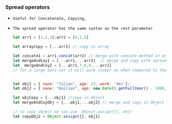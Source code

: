 ### Spread operators

- `Useful for Concatenate, Copying,  `

- `The spread operator has the same syntax as the rest parameter`

  ```js
  let arr1 = [1,2,3];arr2 = [4,5,6]
  
  let arrayCopy = [...arr1] // copy in array
  
  let concate1 = arr1.concat(arr2) // merge with concate method in array
  let mergeAndCoy1 = [...arr1,...arr2]  // merge and copy with spread operator in array
  let  mergeAndCoy2 = [...arr1,7,8,9,...arr2]
  // for a large data set it will work slower as when compared to the native concat() method.
  
  
  let obj1 = { nane: "Julian", age: 23, work: 'dev'};
  let obj2 = { nane: "Wailian", age: new Date().getFullYear() - 1998, work: 'devs'};
  
  let objCopy = {...obj1} //copy in Object
  let mergeAndCoyObj = {...obj1,...obj2} // merge and copy in Object
  
  // to copy object we can use  Object.assign({}, obj) 
  let copyObj2 = Object.assign({}, obj1) 
  ```



